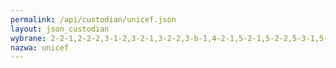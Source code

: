 ```yaml
---
permalink: /api/custodian/unicef.json
layout: json_custodian
wybrane: 2-2-1,2-2-2,3-1-2,3-2-1,3-2-2,3-b-1,4-2-1,5-2-1,5-2-2,5-3-1,5-3-2,6-1-1,6-2-1,8-7-1,16-2-1,16-2-3,16-9-1
nazwa: unicef
---
```

